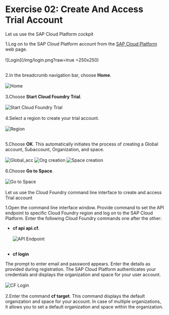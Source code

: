 # Exercise 02: Create And Access Trial Account
Let us use the SAP Cloud Platform cockpit

1.Log on to the SAP Cloud Platform account from the [SAP Cloud Platform](http://cloudplatform.sap.com) web page.
<br><br>
![Login](/img/login.png?raw=true =250x250)
<br><br>

2.In the breadcrumb navigation bar, choose **Home**.
<br><br>
![Home](/img/home_nav.png?raw=true)
<br><br>
3.Choose **Start Cloud Foundry Trial**.
<br><br>
![Start Cloud Foundry Trial](/img/home_pg.png?raw=true)
<br><br>
4.Select a region to create your trial account.
<br><br>
![Region](/img/region.png?raw=true)
<br><br>

5.Choose **OK**. This automatically initiates the process of creating a Global account, Subaccount, Organization, and space.
<br><br>
![Global_acc](/img/Global_acc_creation.png?raw=true)
![Org creation](/img/org_creation.png?raw=true)
![Space creation](/img/space_creation.png?raw=true)
<br><br>
6.Choose **Go to Space**.
<br><br>
![Go to Space](/img/post_acc_creation.png?raw=true)
<br><br>
Let us use the Cloud Foundry command line interface to create and access Trial account

1.Open the command line interface window. Provide command to set the API endpoint to specific Cloud Foundry region and log on to the SAP Cloud Platform. Enter the following Cloud Foundry commands one after the other:
 
+ **cf api api.cf.**<host information>
<br><br>
![API Endpoint](/img/api_endpoint.png?raw=true)
<br><br>

+ **cf login**

The prompt to enter email and password appears. Enter the details as provided during registration. The SAP Cloud Platform authenticates your credentials and displays the organization and space for your user account.
<br><br>
![CF Login](/img/cf_login_console.png?raw=true)
<br><br>
2.Enter the command **cf target**. This command displays the default organization and space for your account. In case of multiple organizations, it allows you to set a default organization and space within the organization.
